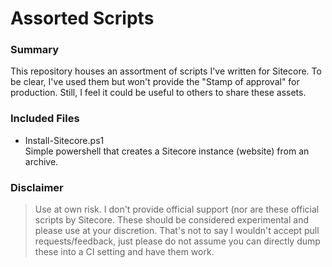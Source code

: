 Assorted Scripts
================

### Summary

This repository houses an assortment of scripts I've written for Sitecore. To be clear, I've used them but won't provide the "Stamp of approval" for production. Still, I feel it could be useful to others to share these assets.

### Included Files

* Install-Sitecore.ps1  
  Simple powershell that creates a Sitecore instance (website) from an archive.


### Disclaimer

> Use at own risk. I don't provide official support (nor are these official scripts by Sitecore. These should be considered experimental and please use at your discretion.
> That's not to say I wouldn't accept pull requests/feedback, just please do not assume you can directly dump these into a CI setting and have them work. 